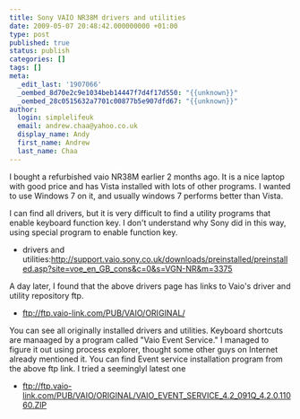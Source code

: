 ```yaml
---
title: Sony VAIO NR38M drivers and utilities
date: 2009-05-07 20:48:42.000000000 +01:00
type: post
published: true
status: publish
categories: []
tags: []
meta:
  _edit_last: '1907066'
  _oembed_8d70e2c9e1034beb14447f7d4f17d550: "{{unknown}}"
  _oembed_28c0515632a7701c00877b5e907dfd67: "{{unknown}}"
author:
  login: simplelifeuk
  email: andrew.chaa@yahoo.co.uk
  display_name: Andy
  first_name: Andrew
  last_name: Chaa
---
```

<p>I bought a refurbished vaio NR38M earlier 2 months ago. It is a nice laptop with good price and has Vista installed with lots of other programs. I wanted to use Windows 7 on it, and usually windows 7 performs better than Vista.</p>
<p>I can find all drivers, but it is very difficult to find a utility programs that enable keyboard function key. I don't understand why Sony did in this way, using special program to enable function key.</p>
<ul>
<li>drivers and utilities:<a href="http://support.vaio.sony.co.uk/downloads/preinstalled/preinstalled.asp?site=voe_en_GB_cons&amp;c=0&amp;s=VGN-NR&amp;m=3375">http://support.vaio.sony.co.uk/downloads/preinstalled/preinstalled.asp?site=voe_en_GB_cons&amp;c=0&amp;s=VGN-NR&amp;m=3375</a></li>
</ul>
<p>A day later, I found that the above drivers page has links to Vaio's driver and utility repository ftp.</p>
<ul>
<li><a href="ftp://ftp.vaio-link.com/PUB/VAIO/ORIGINAL/">ftp://ftp.vaio-link.com/PUB/VAIO/ORIGINAL/</a></li>
</ul>
<p>You can see all originally installed drivers and utilities. Keyboard shortcuts are manaaged by a program called "Vaio Event Service." I managed to figure it out using process explorer, thought some other guys on Internet already mentioned it. You can find Event service installation program from the above ftp link. I tried a seeminglyl latest one</p>
<ul>
<li><a href="ftp://ftp.vaio-link.com/PUB/VAIO/ORIGINAL/VAIO_EVENT_SERVICE_4.2_091Q_4.2.0.11060.ZIP">ftp://ftp.vaio-link.com/PUB/VAIO/ORIGINAL/VAIO_EVENT_SERVICE_4.2_091Q_4.2.0.11060.ZIP</a></li>
</ul>
